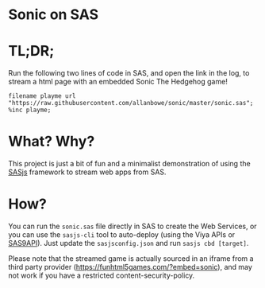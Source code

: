 # Sonic on SAS

# TL;DR;

Run the following two lines of code in SAS, and open the link in the log, to stream a html page with an embedded Sonic The Hedgehog game!

```
filename playme url "https://raw.githubusercontent.com/allanbowe/sonic/master/sonic.sas";
%inc playme;

```

# What?  Why?

This project is just a bit of fun and a minimalist demonstration of using the [SASjs](https://sasjs.io) framework to stream web apps from SAS.

# How?

You can run the `sonic.sas` file directly in SAS to create the Web Services, or you can use the `sasjs-cli` tool to auto-deploy (using the Viya APIs or [SAS9API](https://sas9api.io)).   Just update the `sasjsconfig.json` and run `sasjs cbd [target]`.

Please note that the streamed game is actually sourced in an iframe from a third party provider (https://funhtml5games.com/?embed=sonic), and may not work if you have a restricted content-security-policy.

